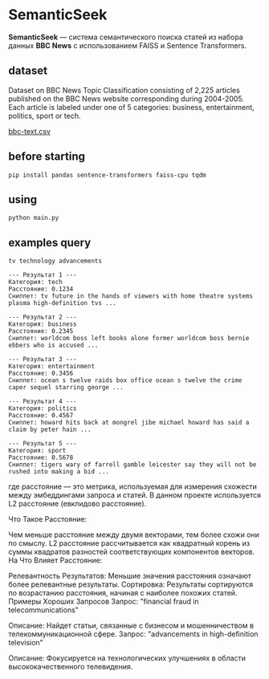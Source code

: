 # SemanticSeek

**SemanticSeek** — система семантического поиска статей из набора данных **BBC News** с использованием FAISS и Sentence
Transformers.

## dataset

Dataset on BBC News Topic Classification consisting of 2,225 articles published on the BBC News
website corresponding during 2004-2005. Each article is labeled under one of 5 categories: business, entertainment,
politics, sport or tech.

[bbc-text.csv](https://huggingface.co/datasets/SetFit/bbc-news)

## before starting

`pip install pandas sentence-transformers faiss-cpu tqdm`

## using

`python main.py`

## examples query

`tv technology advancements`

```
--- Результат 1 ---
Категория: tech
Расстояние: 0.1234
Сниппет: tv future in the hands of viewers with home theatre systems plasma high-definition tvs ...

--- Результат 2 ---
Категория: business
Расстояние: 0.2345
Сниппет: worldcom boss left books alone former worldcom boss bernie ebbers who is accused ...

--- Результат 3 ---
Категория: entertainment
Расстояние: 0.3456
Сниппет: ocean s twelve raids box office ocean s twelve the crime caper sequel starring george ...

--- Результат 4 ---
Категория: politics
Расстояние: 0.4567
Сниппет: howard hits back at mongrel jibe michael howard has said a claim by peter hain ...

--- Результат 5 ---
Категория: sport
Расстояние: 0.5678
Сниппет: tigers wary of farrell gamble leicester say they will not be rushed into making a bid ...

```

где расстояние — это метрика, используемая для измерения схожести между эмбеддингами запроса и статей. 
В данном проекте используется L2 расстояние (евклидово расстояние).

Что Такое Расстояние:

Чем меньше расстояние между двумя векторами, тем более схожи они по смыслу.
L2 расстояние рассчитывается как квадратный корень из суммы квадратов разностей соответствующих компонентов векторов.
На Что Влияет Расстояние:

Релевантность Результатов: Меньшие значения расстояния означают более релевантные результаты.
Сортировка: Результаты сортируются по возрастанию расстояния, начиная с наиболее похожих статей.
Примеры Хороших Запросов
Запрос: "financial fraud in telecommunications"

Описание: Найдет статьи, связанные с бизнесом и мошенничеством в телекоммуникационной сфере.
Запрос: "advancements in high-definition television"

Описание: Фокусируется на технологических улучшениях в области высококачественного телевидения.
